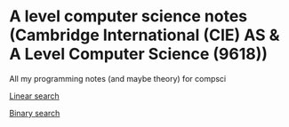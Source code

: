 #  A level computer science notes (Cambridge International (CIE) AS & A Level Computer Science (9618)) 
All my programming notes (and maybe theory) for compsci 

[Linear search](https://github.com/maycra01/comp-sci-notes/blob/main/programming/linear_search.md)

[Binary search](https://github.com/maycra01/comp-sci-notes/blob/main/programming/binary_search.md)
